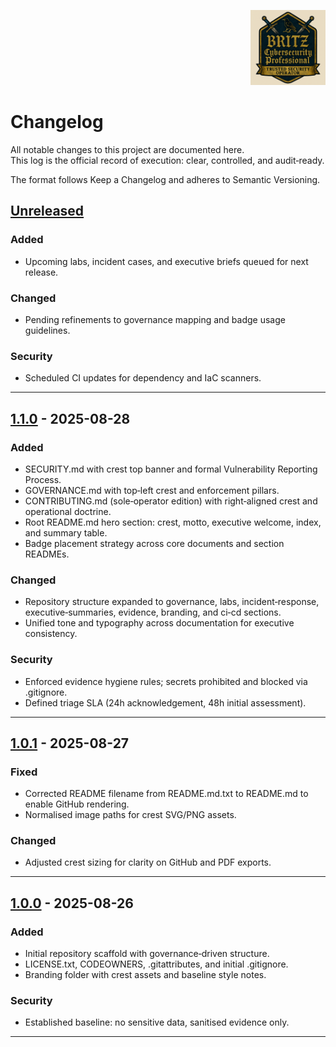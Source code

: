 <p align="right">
  <img src="./branding/executive-badge.svg.png"
       alt="JW Britz — Trusted Security Operator Crest"
       width="120">
</p>

# Changelog

All notable changes to this project are documented here.  
This log is the official record of execution: clear, controlled, and audit‑ready.

The format follows Keep a Changelog and adheres to Semantic Versioning.

## [Unreleased]
### Added
- Upcoming labs, incident cases, and executive briefs queued for next release.

### Changed
- Pending refinements to governance mapping and badge usage guidelines.

### Security
- Scheduled CI updates for dependency and IaC scanners.

---

## [1.1.0] - 2025-08-28
### Added
- SECURITY.md with crest top banner and formal Vulnerability Reporting Process.
- GOVERNANCE.md with top‑left crest and enforcement pillars.
- CONTRIBUTING.md (sole‑operator edition) with right‑aligned crest and operational doctrine.
- Root README.md hero section: crest, motto, executive welcome, index, and summary table.
- Badge placement strategy across core documents and section READMEs.

### Changed
- Repository structure expanded to governance, labs, incident‑response, executive‑summaries, evidence, branding, and ci‑cd sections.
- Unified tone and typography across documentation for executive consistency.

### Security
- Enforced evidence hygiene rules; secrets prohibited and blocked via .gitignore.
- Defined triage SLA (24h acknowledgement, 48h initial assessment).

---

## [1.0.1] - 2025-08-27
### Fixed
- Corrected README filename from README.md.txt to README.md to enable GitHub rendering.
- Normalised image paths for crest SVG/PNG assets.

### Changed
- Adjusted crest sizing for clarity on GitHub and PDF exports.

---

## [1.0.0] - 2025-08-26
### Added
- Initial repository scaffold with governance‑driven structure.
- LICENSE.txt, CODEOWNERS, .gitattributes, and initial .gitignore.
- Branding folder with crest assets and baseline style notes.

### Security
- Established baseline: no sensitive data, sanitised evidence only.

---

[Unreleased]: https://github.com/J-W-BRITZ/cybersecurity-portfolio/compare/v1.1.0...HEAD
[1.1.0]: https://github.com/J-W-BRITZ/cybersecurity-portfolio/compare/v1.0.1...v1.1.0
[1.0.1]: https://github.com/J-W-BRITZ/cybersecurity-portfolio/compare/v1.0.0...v1.0.1
[1.0.0]: https://github.com/J-W-BRITZ/cybersecurity-portfolio/releases/tag/v1.0.0
